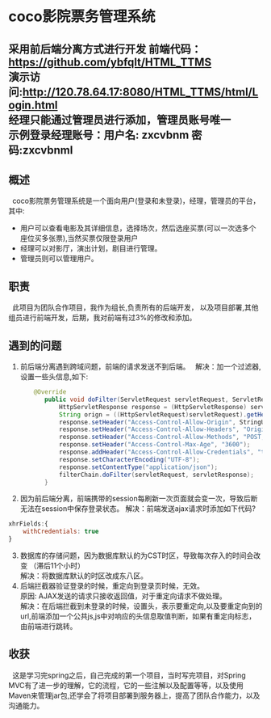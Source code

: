 # coco影院票务管理系统   
  
采用前后端分离方式进行开发
前端代码：https://github.com/ybfqlt/HTML_TTMS     
演示访问:http://120.78.64.17:8080/HTML_TTMS/html/Login.html     
经理只能通过管理员进行添加，管理员账号唯一   
示例登录经理账号：用户名: zxcvbnm 密码:zxcvbnml  
---  
## 概述
&#160;&#160;coco影院票务管理系统是一个面向用户(登录和未登录)，经理，管理员的平台，其中:   
- 用户可以查看电影及其详细信息，选择场次，然后选座买票(可以一次选多个座位买多张票),当然买票仅限登录用户  
- 经理可以对影厅，演出计划，剧目进行管理。  
- 管理员则可以管理用户。 
## 职责
&#160;&#160;此项目为团队合作项目，我作为组长,负责所有的后端开发， 以及项目部署,其他组员进行前端开发，后期，我对前端有过3%的修改和添加。


## 遇到的问题
1. 前后端分离遇到跨域问题，前端的请求发送不到后端。　
解决：加一个过滤器,设置一些头信息,如下:
```java
       @Override
          public void doFilter(ServletRequest servletRequest, ServletResponse servletResponse, FilterChain filterChain) throws IOException, ServletException {
              HttpServletResponse response = (HttpServletResponse) servletResponse;
              String orign = ((HttpServletRequest)servletRequest).getHeader("Origin");
              response.setHeader("Access-Control-Allow-Origin", StringUtils.isEmpty(orign)?"*":orign);
              response.setHeader("Access-Control-Allow-Headers", "Origin, X-Requested-With, Content-Type, Accept, If-Modified-Since");
              response.setHeader("Access-Control-Allow-Methods", "POST, GET, OPTIONS, DELETE");
              response.setHeader("Access-Control-Max-Age", "3600");
              response.addHeader("Access-Control-Allow-Credentials", "true");
              response.setCharacterEncoding("UTF-8");
              response.setContentType("application/json");
              filterChain.doFilter(servletRequest, servletResponse);
          }
```
  
2. 因为前后端分离，前端携带的session每刷新一次页面就会变一次，导致后断无法在session中保存登录状态。
解决：前端发送ajax请求时添加如下代码?
```js
xhrFields:{
    withCredentials: true
}
``` 
3. 数据库的存储问题，因为数据库默认的为CST时区，导致每次存入的时间会改变 （滞后11个小时）    
解决：将数据库默认的时区改成东八区。        
4. 后端拦截器验证登录的时候，重定向到登录页时候，无效。   
原因: AJAX发送的请求只接收返回值，对于重定向请求不做处理。　　　  
解决：在后端拦截到未登录的时候，设置头，表示要重定向,以及要重定向到的url,前端添加一个公共js,js中对响应的头信息取值判断，如果有重定向标志，由前端进行跳转。


## 收获
&#160;&#160;这是学习完spring之后，自己完成的第一个项目，当时写完项目，对Spring MVC有了进一步的理解，它的流程，它的一些注解以及配置等等，以及使用Maven来管理jar包,还学会了将项目部署到服务器上，提高了团队合作能力，以及沟通能力。